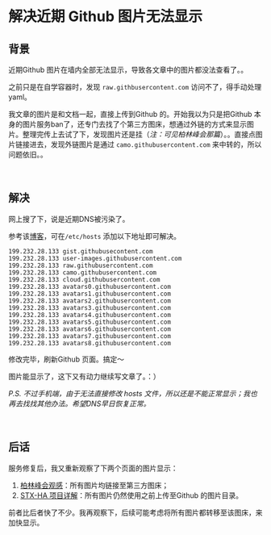 # 解决近期 Github 图片无法显示

[^Author]: WingWJ
[^ Date ]: 20th, Feb, 2020



## 背景

近期Github 图片在墙内全部无法显示，导致各文章中的图片都没法查看了。。

之前只是在自学容器时，发现 `raw.githbusercontent.com` 访问不了，得手动处理 yaml。

我文章的图片是和文档一起，直接上传到Github 的。开始我以为只是把Github 本身的图片服务ban了，还专门去找了个第三方图床，想通过外链的方式来显示图片。整理完传上去试了下，发现图片还是挂（*注：可见柏林峰会那篇*）。。直接点图片链接进去，发现外链图片是通过 `camo.githubusercontent.com`  来中转的，所以问题依旧。。

<br/>

## 解决

网上搜了下，说是近期DNS被污染了。

参考该[博客](https://reishin.me/github-dns/)，可在`/etc/hosts` 添加以下地址即可解决。

```
199.232.28.133 gist.githubusecontent.com
199.232.28.133 user-images.githubusercontent.com
199.232.28.133 raw.githubusercontent.com
199.232.28.133 camo.githubusercontent.com
199.232.28.133 cloud.githubusercontent.com
199.232.28.133 avatars0.githubusercontent.com
199.232.28.133 avatars1.githubusercontent.com
199.232.28.133 avatars2.githubusercontent.com
199.232.28.133 avatars3.githubusercontent.com
199.232.28.133 avatars4.githubusercontent.com
199.232.28.133 avatars5.githubusercontent.com
199.232.28.133 avatars6.githubusercontent.com
199.232.28.133 avatars7.githubusercontent.com
199.232.28.133 avatars8.githubusercontent.com
```

修改完毕，刷新Github 页面。搞定～ 

图片能显示了，这下又有动力继续写文章了。：）

*P.S. 不过手机端，由于无法直接修改 hosts 文件，所以还是不能正常显示；我也再去找找其他办法。希望DNS早日恢复正常。*

<br/>


## 后话

服务修复后，我又重新观察了下两个页面的图片显示：

1. [柏林峰会观感](https://github.com/wingwj/wingwj.github.io/blob/master/sharing/berlin_summit/OpenStack_Berlin_Summit.md)：所有图片均链接至第三方图床；
2. [STX-HA 项目详解](https://github.com/wingwj/wingwj.github.io/blob/master/sharing/starlingx/stx_ha.md)：所有图片仍然使用之前上传至Github 的图片目录。

前者比后者快了不少。我再观察下，后续可能考虑将所有图片都转移至该图床，来加快显示。

